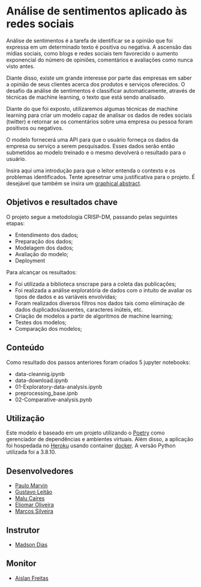 # Análise de sentimentos aplicado às redes sociais

Análise de sentimentos é a tarefa de identificar se a opinião que foi expressa em um determinado texto é positiva ou negativa. A ascensão das mídias sociais, como blogs e redes sociais tem favorecido o aumento exponencial do número de opiniões, comentários e avaliações como nunca visto antes. 

Diante disso, existe um grande interesse por parte das empresas em saber a opinião de seus clientes acerca dos produtos e serviços oferecidos. O desafio da análise de sentimentos é classificar automaticamente, através de técnicas de machine learning, o texto que está sendo analisado. 

Diante do que foi exposto, utilizaremos algumas técnicas de machine learning para criar um modelo capaz de analisar os dados de redes sociais (twitter) e retornar se os comentários sobre uma empresa ou pessoa foram positivos ou negativos.

O modelo fornecerá uma API para que o usuário forneça os dados da empresa ou serviço a serem pesquisados. Esses dados serão então submetidos ao modelo treinado e o mesmo devolverá o resultado para o usuário.

Insira aqui uma introdução para que o leitor entenda o contexto e os problemas identificados. Tente apresetnar uma justificativa para o projeto. É desejável que também se insira um [graphical abstract](https://www.elsevier.com/authors/tools-and-resources/visual-abstract).

## Objetivos e resultados chave

O projeto segue a metodologia CRISP-DM, passando pelas seguintes etapas:
- Entendimento dos dados;
- Preparação dos dados;
- Modelagem dos dados;
- Avaliação do modelo;
- Deployment

Para alcançar os resultados:
- Foi utilizada a biblioteca snscrape para a coleta das publicações;
- Foi realizada a análise exploratória de dados com o intuito de avaliar os tipos de dados e as variáveis envolvidas;
- Foram realizados diversos filtros nos dados tais como eliminação de dados duplicados/ausentes, caracteres inúteis, etc.
- Criação de modelos a partir de algoritmos de machine learning;
- Testes dos modelos;
- Comparação dos modelos;


## Conteúdo

Como resultado dos passos anteriores foram criados 5 jupyter notebooks:
- data-cleannig.ipynb
- data-download.ipynb
- 01-Exploratory-data-analysis.ipynb
- preprocessing_base.ipnb
- 02-Comparative-analysis.pynb


## Utilização

Este modelo é baseado em um projeto utilizando o [Poetry](https://python-poetry.org/) como gerenciador de dependências e ambientes virtuais. Além disso, a aplicação foi hospedada no [Heroku](https://developer.salesforce.com/docs) usando container [docker](https://www.docker.com/). A versão Python utilizada foi a 3.8.10.


## Desenvolvedores
 - [Paulo Marvin](https://github.com/PauloMarvin)
 - [Gustavo Leitão](https://github.com/pythonistabr)
 - [Malu Caires](https://github.com/malucaires)
 - [Eliomar Oliveira](https://github.com/eliomaroliveira)
 - [Marcos Silveira](https://github.com/soliveiramarcos)

## Instrutor
- [Madson Dias](https://github.com/omadson)

## Monitor
- [Aislan Freitas](https://github.com/aislansf)
